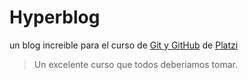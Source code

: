# Hyperblog
un blog increible para el curso de [Git y GitHub](https://platzi.com/clases/git-github/ "Git y GitHub") de [Platzi](http://platzi.com "Platzi")
>Un excelente curso que todos deberiamos tomar. 